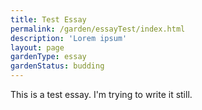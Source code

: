 ```yaml
---
title: Test Essay
permalink: /garden/essayTest/index.html
description: 'Lorem ipsum'
layout: page
gardenType: essay
gardenStatus: budding
---
```


This is a test essay. I'm trying to write it still.
